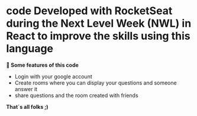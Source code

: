 #  code Developed with RocketSeat during the Next Level Week (NWL) in React  to improve the skills using this language

**🌟 Some features of this code**

-  Login with your google account
-  Create rooms where you can display your questions and someone answer it
-  share questions and the room created with friends


**That´s all folks ;)**